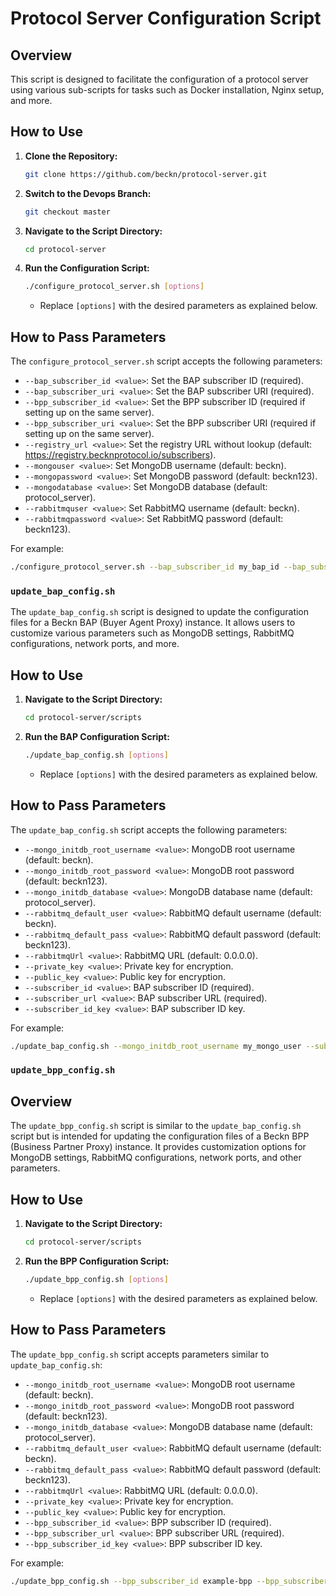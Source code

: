# Protocol Server Configuration Script

## Overview

This script is designed to facilitate the configuration of a protocol server using various sub-scripts for tasks such as Docker installation, Nginx setup, and more.

## How to Use

1. **Clone the Repository:**

    ```bash
    git clone https://github.com/beckn/protocol-server.git
    ```

2. **Switch to the Devops Branch:**

    ```bash
    git checkout master
    ```

3. **Navigate to the Script Directory:**

    ```bash
    cd protocol-server
    ```

4. **Run the Configuration Script:**

    ```bash
    ./configure_protocol_server.sh [options]
    ```

    - Replace `[options]` with the desired parameters as explained below.

## How to Pass Parameters

The `configure_protocol_server.sh` script accepts the following parameters:

- `--bap_subscriber_id <value>`: Set the BAP subscriber ID (required).
- `--bap_subscriber_uri <value>`: Set the BAP subscriber URI (required).
- `--bpp_subscriber_id <value>`: Set the BPP subscriber ID (required if setting up on the same server).
- `--bpp_subscriber_uri <value>`: Set the BPP subscriber URI (required if setting up on the same server).
- `--registry_url <value>`: Set the registry URL without lookup (default: https://registry.becknprotocol.io/subscribers).
- `--mongouser <value>`: Set MongoDB username (default: beckn).
- `--mongopassword <value>`: Set MongoDB password (default: beckn123).
- `--mongodatabase <value>`: Set MongoDB database (default: protocol_server).
- `--rabbitmquser <value>`: Set RabbitMQ username (default: beckn).
- `--rabbitmqpassword <value>`: Set RabbitMQ password (default: beckn123).

For example:

```bash
./configure_protocol_server.sh --bap_subscriber_id my_bap_id --bap_subscriber_uri http://example.com/bap --registry_url http://example.com/registry
```
### `update_bap_config.sh`

The `update_bap_config.sh` script is designed to update the configuration files for a Beckn BAP (Buyer Agent Proxy) instance. It allows users to customize various parameters such as MongoDB settings, RabbitMQ configurations, network ports, and more.

## How to Use

1. **Navigate to the Script Directory:**

    ```bash
    cd protocol-server/scripts
    ```

2. **Run the BAP Configuration Script:**

    ```bash
    ./update_bap_config.sh [options]
    ```

    - Replace `[options]` with the desired parameters as explained below.

## How to Pass Parameters

The `update_bap_config.sh` script accepts the following parameters:

- `--mongo_initdb_root_username <value>`: MongoDB root username (default: beckn).
- `--mongo_initdb_root_password <value>`: MongoDB root password (default: beckn123).
- `--mongo_initdb_database <value>`: MongoDB database name (default: protocol_server).
- `--rabbitmq_default_user <value>`: RabbitMQ default username (default: beckn).
- `--rabbitmq_default_pass <value>`: RabbitMQ default password (default: beckn123).
- `--rabbitmqUrl <value>`: RabbitMQ URL (default: 0.0.0.0).
- `--private_key <value>`: Private key for encryption.
- `--public_key <value>`: Public key for encryption.
- `--subscriber_id <value>`: BAP subscriber ID (required).
- `--subscriber_url <value>`: BAP subscriber URL (required).
- `--subscriber_id_key <value>`: BAP subscriber ID key.

For example:

```bash
./update_bap_config.sh --mongo_initdb_root_username my_mongo_user --subscriber_id my_bap_id --subscriber_url http://example.com/bap
```

### `update_bpp_config.sh`

## Overview

The `update_bpp_config.sh` script is similar to the `update_bap_config.sh` script but is intended for updating the configuration files of a Beckn BPP (Business Partner Proxy) instance. It provides customization options for MongoDB settings, RabbitMQ configurations, network ports, and other parameters.

## How to Use

1. **Navigate to the Script Directory:**

    ```bash
    cd protocol-server/scripts
    ```

2. **Run the BPP Configuration Script:**

    ```bash
    ./update_bpp_config.sh [options]
    ```

    - Replace `[options]` with the desired parameters as explained below.

## How to Pass Parameters

The `update_bpp_config.sh` script accepts parameters similar to `update_bap_config.sh`:

- `--mongo_initdb_root_username <value>`: MongoDB root username (default: beckn).
- `--mongo_initdb_root_password <value>`: MongoDB root password (default: beckn123).
- `--mongo_initdb_database <value>`: MongoDB database name (default: protocol_server).
- `--rabbitmq_default_user <value>`: RabbitMQ default username (default: beckn).
- `--rabbitmq_default_pass <value>`: RabbitMQ default password (default: beckn123).
- `--rabbitmqUrl <value>`: RabbitMQ URL (default: 0.0.0.0).
- `--private_key <value>`: Private key for encryption.
- `--public_key <value>`: Public key for encryption.
- `--bpp_subscriber_id <value>`: BPP subscriber ID (required).
- `--bpp_subscriber_url <value>`: BPP subscriber URL (required).
- `--bpp_subscriber_id_key <value>`: BPP subscriber ID key.

For example:

```bash
./update_bpp_config.sh --bpp_subscriber_id example-bpp --bpp_subscriber_url http://example-bpp.com/bp
```